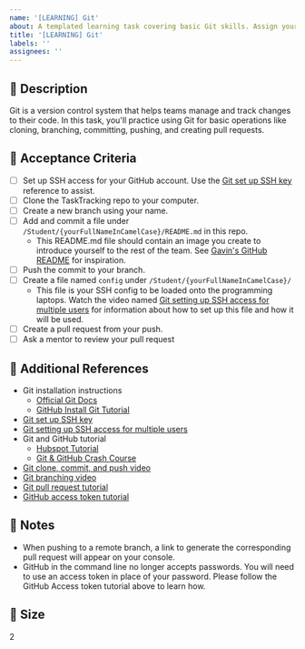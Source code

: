 ```yaml
---
name: '[LEARNING] Git'
about: A templated learning task covering basic Git skills. Assign yourself to the task and complete it as instructed below.
title: '[LEARNING] Git'
labels: ''
assignees: ''
---
```


## 🎯 Description

Git is a version control system that helps teams manage and track changes to their code. In this task, you'll practice using Git for basic operations like cloning, branching, committing, pushing, and creating pull requests.

## 📂 Acceptance Criteria
- [ ] Set up SSH access for your GitHub account. Use the [Git set up SSH key](https://www.youtube.com/watch?v=X40b9x9BFGo) reference to assist.
- [ ] Clone the TaskTracking repo to your computer.
- [ ] Create a new branch using your name.
- [ ] Add and commit a file under `/Student/{yourFullNameInCamelCase}/README.md` in this repo. 
  - This README.md file should contain an image you create to introduce yourself to the rest of the team. See [Gavin's GitHub README](https://github.com/gavinjalberghini/gavinjalberghini) for inspiration.  
- [ ] Push the commit to your branch.
- [ ] Create a file named `config` under `/Student/{yourFullNameInCamelCase}/`
  - This file is your SSH config to be loaded onto the programming laptops. Watch the video named [Git setting up SSH access for multiple users](https://www.youtube.com/watch?v=jGwD3e1BZ5Y) for information about how to set up this file and how it will be used. 
- [ ] Create a pull request from your push.
- [ ] Ask a mentor to review your pull request

## 🔗 Additional References
- Git installation instructions
  - [Official Git Docs](https://git-scm.com/book/en/v2/Getting-Started-Installing-Git)
  - [GitHub Install Git Tutorial](https://github.com/git-guides/install-git)
- [Git set up SSH key](https://www.youtube.com/watch?v=X40b9x9BFGo)
- [Git setting up SSH access for multiple users](https://www.youtube.com/watch?v=jGwD3e1BZ5Y) 
- Git and GitHub tutorial
  - [Hubspot Tutorial](https://product.hubspot.com/blog/git-and-github-tutorial-for-beginners)
  - [Git & GitHub Crash Course](https://www.youtube.com/watch?v=vA5TTz6BXhY)
- [Git clone, commit, and push video](https://www.youtube.com/watch?v=5HLst694D_Y)
- [Git branching video](https://www.youtube.com/watch?v=JTE2Fn_sCZs)
- [Git pull request tutorial](https://www.youtube.com/watch?v=rgbCcBNZcdQ&t=100s)
- [GitHub access token tutorial](https://docs.github.com/en/authentication/keeping-your-account-and-data-secure/creating-a-personal-access-token)

## 📓 Notes
- When pushing to a remote branch, a link to generate the corresponding pull request will appear on your console.
- GitHub in the command line no longer accepts passwords. You will need to use an access token in place of your password. Please follow the GitHub Access token tutorial above to learn how.

## 🎈 Size
2
